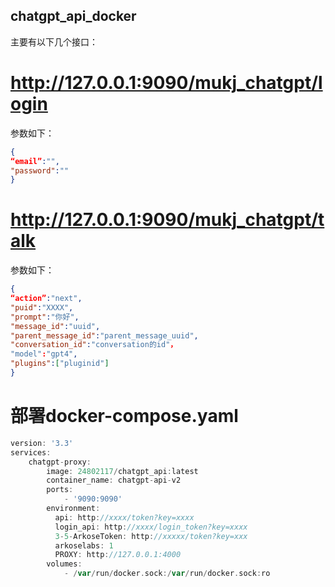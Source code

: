 ## chatgpt_api_docker

主要有以下几个接口：

# http://127.0.0.1:9090/mukj_chatgpt/login
参数如下：
```json
{
“email”:"",
"password":""
}
```
# http://127.0.0.1:9090/mukj_chatgpt/talk
参数如下：
```json
{
“action”:"next",
"puid":"XXXX",
"prompt":"你好",
"message_id":"uuid",
"parent_message_id":"parent_message_uuid",
"conversation_id":"conversation的id"，
"model":"gpt4",
"plugins":["pluginid"]
}
```
# 部署docker-compose.yaml

```go
version: '3.3'
services:
    chatgpt-proxy:
        image: 24802117/chatgpt_api:latest
        container_name: chatgpt-api-v2
        ports:
            - '9090:9090'
        environment:
          api: http://xxxx/token?key=xxxx
          login_api: http://xxxx/login_token?key=xxxx
          3-5-ArkoseToken: http://xxxxx/token?key=xxx
          arkoselabs: 1
          PROXY: http://127.0.0.1:4000
        volumes:
            - /var/run/docker.sock:/var/run/docker.sock:ro
```
